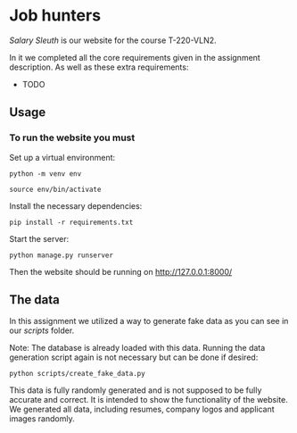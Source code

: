 # Job hunters
*Salary Sleuth* is our website for the course T-220-VLN2.

In it we completed all the core requirements given in the assignment description.
As well as these extra requirements:
- TODO


## Usage
### To run the website you must

Set up a virtual environment:

`python -m venv env`

`source env/bin/activate `

Install the necessary dependencies:

`pip install -r requirements.txt`

Start the server:

`python manage.py runserver`

Then the website should be running on http://127.0.0.1:8000/

## The data
In this assignment we utilized a way to generate fake data as you can see in our *scripts* folder.

Note: The database is already loaded with this data. Running the data generation script again is not necessary but can be done if desired:

`python scripts/create_fake_data.py`

This data is fully randomly generated and is not supposed to be fully accurate and correct. It is intended to show the functionality of the website.
We generated all data, including resumes, company logos and applicant images randomly.
